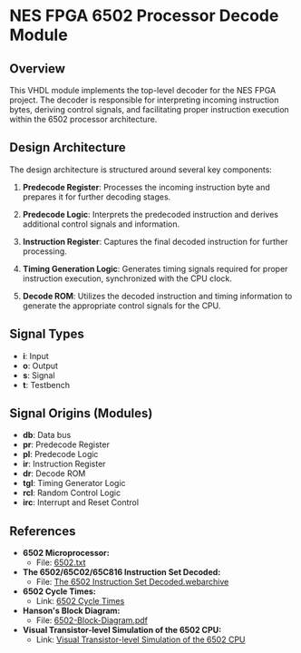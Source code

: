 # NES FPGA 6502 Processor Decode Module

## Overview

This VHDL module implements the top-level decoder for the NES FPGA project. The decoder is responsible for interpreting incoming instruction bytes, deriving control signals, and facilitating proper instruction execution within the 6502 processor architecture.

## Design Architecture

The design architecture is structured around several key components:

1. **Predecode Register**: Processes the incoming instruction byte and prepares it for further decoding stages.

2. **Predecode Logic**: Interprets the predecoded instruction and derives additional control signals and information.

3. **Instruction Register**: Captures the final decoded instruction for further processing.

4. **Timing Generation Logic**: Generates timing signals required for proper instruction execution, synchronized with the CPU clock.

5. **Decode ROM**: Utilizes the decoded instruction and timing information to generate the appropriate control signals for the CPU.

## Signal Types

- **i**: Input
- **o**: Output
- **s**: Signal
- **t**: Testbench

## Signal Origins (Modules)

- **db**: Data bus
- **pr**: Predecode Register
- **pl**: Predecode Logic
- **ir**: Instruction Register
- **dr**: Decode ROM
- **tgl**: Timing Generator Logic
- **rcl**: Random Control Logic
- **irc**: Interrupt and Reset Control

## References

- **6502 Microprocessor:**
  - File: [6502.txt](https://www.nesdev.org/6502.txt)
- **The 6502/65C02/65C816 Instruction Set Decoded:**
  - File: [The 6502 Instruction Set Decoded.webarchive](https://llx.com/Neil/a2/opcodes.html)
- **6502 Cycle Times:**
  - Link: [6502 Cycle Times](https://www.nesdev.org/wiki/6502_cycle_times)
- **Hanson's Block Diagram:**
  - File: [6502-Block-Diagram.pdf](https://www.nesdev.org/wiki/Visual6502wiki/Hanson's_Block_Diagram)
- **Visual Transistor-level Simulation of the 6502 CPU:**
  - Link: [Visual Transistor-level Simulation of the 6502 CPU](http://www.visual6502.org)
